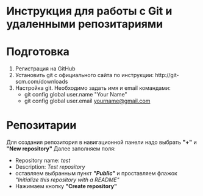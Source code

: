 # Инструкция для работы с Git и удаленными репозитариями

# Подготовка 
1. Регистрация на GitHub
2. Установить git с официального сайта по инструкции: http://git­scm.com/downloads
3. Настройка git. Необходимо задать имя и email командами: 
    * git config ­­global user.name "Your Name" 
    * git config ­­global user.email yourname@gmail.com

# Репозитарии
Для создания репозитория в навигационной
панели надо выбрать **"+"** и **"New repository"** 
Далее заполняем поля: 
* Repository name: *test*
* Description: *Test repository* 
* оставляем выбранным пункт ***"Public"*** и проставляем флажок *"Initialize this repository      with a README"*
* Нажимаем кнопку **"Create repository"**

